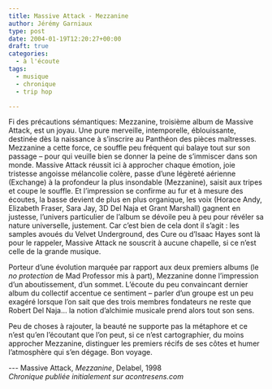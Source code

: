 ```yaml
---
title: Massive Attack - Mezzanine
author: Jérémy Garniaux
type: post
date: 2004-01-19T12:20:27+00:00
draft: true
categories:
  - à l'écoute
tags:
  - musique
  - chronique
  - trip hop

---
```


Fi des précautions sémantiques: Mezzanine, troisième album de Massive Attack, est un joyau. Une pure merveille, intemporelle, éblouissante, destinée dès la naissance à s’inscrire au Panthéon des pièces maîtresses. Mezzanine a cette force, ce souffle peu fréquent qui balaye tout sur son passage – pour qui veuille bien se donner la peine de s’immiscer dans son monde. Massive Attack réussit ici à approcher chaque émotion, joie tristesse angoisse mélancolie colère, passe d’une légèreté aérienne (Exchange) à la profondeur la plus insondable (Mezzanine), saisit aux tripes et coupe le souffle. Et l’impression se confirme au fur et à mesure des écoutes, la basse devient de plus en plus organique, les voix (Horace Andy, Elizabeth Fraser, Sara Jay, 3D Del Naja et Grant Marshall) gagnent en justesse, l’univers particulier de l’album se dévoile peu à peu pour révéler sa nature universelle, justement. Car c’est bien de cela dont il s’agit : les samples avoués du Velvet Underground, des Cure ou d’Isaac Hayes sont là pour le rappeler, Massive Attack ne souscrit à aucune chapelle, si ce n’est celle de la grande musique.

Porteur d’une évolution marquée par rapport aux deux premiers albums (le _no protection_ de Mad Professor mis à part), Mezzanine donne l’impression d’un aboutissement, d’un sommet. L’écoute du peu convaincant dernier album du collectif accentue ce sentiment – parler d’un groupe est un peu exagéré lorsque l’on sait que des trois membres fondateurs ne reste que Robert Del Naja… la notion d’alchimie musicale prend alors tout son sens.

Peu de choses à rajouter, la beauté ne supporte pas la métaphore et ce n’est qu’en l’écoutant que l’on peut, si ce n’est cartographier, du moins approcher Mezzanine, distinguer les premiers récifs de ses côtes et humer l’atmosphère qui s’en dégage. Bon voyage.

--- Massive Attack, _Mezzanine_, Delabel, 1998  
_Chronique publiée initialement sur acontresens.com_